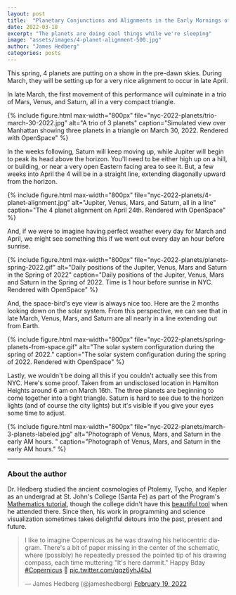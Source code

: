 ```yaml
---
layout: post
title:  "Planetary Conjunctions and Alignments in the Early Mornings of Spring 2022"
date: 2022-03-18
excerpt: "The planets are doing cool things while we're sleeping"
image: "assets/images/4-planet-alignment-500.jpg"
author: "James Hedberg"
categories: posts
---
```


This spring, 4 planets are putting on a show in the pre-dawn skies. During March, they will be setting up for a very nice alignment to occur in late April.

In late March, the first movement of this performance will culminate in a trio of Mars, Venus, and Saturn, all in a very compact triangle.

{%
include figure.html
max-width="800px"
file="nyc-2022-planets/trio-march-30-2022.jpg" alt="A trio of 3 planets"
caption="Simulated view over Manhattan showing three planets in a triangle on March 30, 2022. Rendered with OpenSpace"
%}

In the weeks following, Saturn will keep moving up, while Jupiter will begin to peak its head above the horizon. You'll need to be either high up on a hill, or building, or near a very open Eastern facing area to see it. But, a few weeks into April the 4 will be in a straight line, extending diagonally upward from the horizon.

{%
include figure.html
max-width="800px"
file="nyc-2022-planets/4-planet-alignment.jpg" alt="Jupiter, Venus, Mars, and Saturn, all in a line"
caption="The 4 planet alignment on April 24th. Rendered with OpenSpace"
%}

And, if we were to imagine having perfect weather every day for March and April, we might see something this if we went out every day an hour before sunrise.

{%
include figure.html
max-width="800px"
file="nyc-2022-planets/planets-spring-2022.gif" alt="Daily positions of the Jupiter, Venus, Mars and Saturn in the Spring of 2022"
caption="Daily positions of the Jupiter, Venus, Mars and Saturn in the Spring of 2022. Time is 1 hour before sunrise in NYC. Rendered with OpenSpace"
%}

And, the space-bird's eye view is always nice too. Here are the 2 months looking down on the solar system. From this perspective, we can see that in late March, Venus, Mars, and Saturn are all nearly in a line extending out from Earth.

{%
include figure.html
max-width="800px"
file="nyc-2022-planets/spring-planets-from-space.gif" alt="The solar system configuration during the spring of 2022."
caption="The solar system configuration during the spring of 2022. Rendered with OpenSpace"
%}


Lastly, we wouldn't be doing all this if you couldn't actually see this from NYC. Here's some proof. Taken from an undisclosed location in Hamilton Heights around 6 am on March 16th. The three planets are beginning to come together into a tight triangle. Saturn is hard to see due to the horizon lights (and of course the city lights) but it's visible if you give your eyes some time to adjust.  

{%
include figure.html
max-width="800px"
file="nyc-2022-planets/march-3-planets-labeled.jpg" alt="Photograph of Venus, Mars, and Saturn in the early AM hours. "
caption="Photograph of Venus, Mars, and Saturn in the early AM hours."
%}

---

### About the author

Dr. Hedberg studied the ancient cosmologies of Ptolemy, Tycho, and Kepler as an undergrad at St. John's College (Santa Fe) as part of the Program's [Mathematics tutorial](https://www.sjc.edu/academic-programs/undergraduate/classes/mathematics-tutorial), though the college didn't have this [beautiful tool](https://www.sjc.edu/news/armillary-sphere-unveiled-santa-fe-campus) when he attended there. Since then, his work in programming and science visualization sometimes takes delightful detours into the past, present and future.

<blockquote class="twitter-tweet"><p lang="en" dir="ltr">I like to imagine Copernicus as he was drawing his heliocentric diagram. There&#39;s a bit of paper missing in the center of the schematic, where (possibly) he repeatedly pressed the pointed tip of his drawing compass, each time muttering &quot;It&#39;s here dammit.&quot; Happy Bday <a href="https://twitter.com/hashtag/Copernicus?src=hash&amp;ref_src=twsrc%5Etfw">#Copernicus</a> 🎂 <a href="https://t.co/qqz6yhJ4bJ">pic.twitter.com/qqz6yhJ4bJ</a></p>&mdash; James Hedberg (@jameshedberg) <a href="https://twitter.com/jameshedberg/status/1495017435564580865?ref_src=twsrc%5Etfw">February 19, 2022</a></blockquote> <script async src="https://platform.twitter.com/widgets.js" charset="utf-8"></script>
